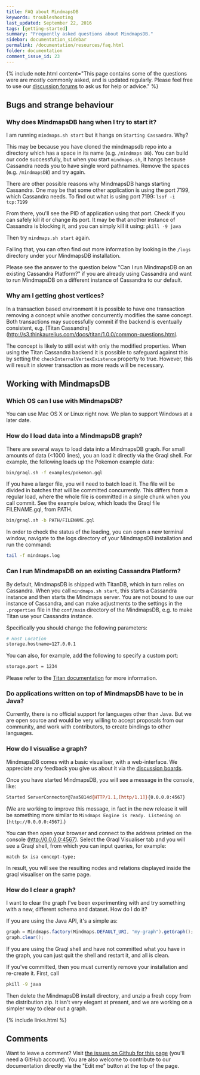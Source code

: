 ```yaml
---
title: FAQ about MindmapsDB
keywords: troubleshooting
last_updated: September 22, 2016
tags: [getting-started]
summary: "Frequently asked questions about MindmapsDB."
sidebar: documentation_sidebar
permalink: /documentation/resources/faq.html
folder: documentation
comment_issue_id: 23
---
```


{% include note.html content="This page contains some of the questions were are mostly commonly asked, and is updated regularly. Please feel free to use our [discussion forums](http://discuss.mindmaps.io) to ask us for help or advice." %}

## Bugs and strange behaviour

### Why does MindmapsDB hang when I try to start it?   

I am running `mindmaps.sh start` but it hangs on `Starting Cassandra`. Why?

This may be because you have cloned the mindmapsdb repo into a directory which has a space in its name (e.g. `/mindmaps DB`). You can build our code successfully, but when you start `mindmaps.sh`, it hangs because Cassandra needs you to have single word pathnames. Remove the spaces (e.g. `/mindmapsDB`) and try again.

There are other possible reasons why MindmapsDB hangs starting Cassandra. One may be that some other application is using the port 7199, which Cassandra needs.  To find out what is using port 7199:
`lsof -i tcp:7199` 

From there, you'll see the PID of application using that port. Check if you can safely kill it or change its port. It may be that another instance of Cassandra is blocking it, and you can simply kill it using:
`pkill -9 java`

Then try `mindmaps.sh start` again.

Failing that, you can often find out more information by looking in the `/logs` directory under your MindmapsDB installation.  

Please see the answer to the question below "Can I run MindmapsDB on an existing Cassandra Platform?" if you are already using Cassandra and want to run MindmapsDB on a different instance of Cassandra to our default.

### Why am I getting ghost vertices?

In a  transaction based environment it is possible to have one transaction removing a concept while another concurrently modifies the same concept. Both
transactions may successfully commit if the backend is eventually consistent, e.g. [Titan Cassandra](http://s3.thinkaurelius.com/docs/titan/1.0.0/common-questions.html.

The concept is likely to still exist with only the modified properties. When using the Titan Cassandra backend it is possible to safeguard against
this by setting the `checkInternalVertexExistence` property to true. However, this will result in slower transaction as more reads will be necessary.

## Working with  MindmapsDB

### Which OS can I use with MindmapsDB?

You can use Mac OS X or Linux right now. We plan to support Windows at a later date.

### How do I load data into a MindmapsDB graph?

There are several ways to load data into a MindmapsDB graph. For small amounts of data (<1000 lines), you an load it directly via the Graql shell. For example, the following loads up the Pokemon example data:

```bash
bin/graql.sh -f examples/pokemon.gql
```

If you have a larger file, you will need to batch load it. The file will be divided in batches that will be committed concurrently. This differs from a regular load, where the whole file is committed in a single chunk when you call commit. See the example below, which loads the Graql file FILENAME.gql, from PATH.

```bash
bin/graql.sh -b PATH/FILENAME.gql
```

In order to check the status of the loading, you can open a new terminal window, navigate to the logs directory of your MindmapsDB installation and run the command:

```bash
tail -f mindmaps.log
```

### Can I run MindmapsDB on an existing Cassandra Platform? 

By default, MindmapsDB is shipped with TitanDB, which in turn relies on Cassandra. When you call `mindmaps.sh start`, this starts a Cassandra instance and then starts the Mindmaps server.  You are not bound to use our instance of Cassandra, and can make adjustments to the settings in the `.properties` file in the `conf/main` directory of the MindmapsDB, e.g. to make Titan use your Cassandra instance.

Specifically you should change the following parameters:

```bash
# Host Location
storage.hostname=127.0.0.1
```

You can also, for example, add the following to specify a custom port:

```bash
storage.port = 1234
```

Please refer to the [Titan documentation](http://s3.thinkaurelius.com/docs/titan/1.0.0/titan-config-ref.html#_storage) for more information.


### Do applications written on top of MindmapsDB have to be in Java?

Currently, there is no official support for languages other than Java. But we are open source and would be very willing to accept proposals from our community, and work with contributors, to create bindings to other languages.

### How do I visualise a graph?

MindmapsDB comes with a basic visualiser, with a web-interface. We appreciate any feedback you give us about it via the [discussion boards](https://discuss.mindmaps.io/t/visualise-my-data/57).

Once you have started MindmapsDB, you will see a message in the console, like:

```bash
Started ServerConnector@7aa5814d{HTTP/1.1,[http/1.1]}{0.0.0.0:4567}
```

(We are working to improve this message, in fact in the new release it will be something more similar to `Mindmaps Engine is ready. Listening on [http://0.0.0.0:4567]`.)

You can then open your browser and connect to the address printed on the console (http://0.0.0.0:4567). Select the Graql Visualiser tab and you will see a Graql shell, from which you can input queries, for example:

```graql
match $x isa concept-type;
``` 

In result, you will see the resulting nodes and relations displayed inside the graql visualiser on the same page.

### How do I clear a graph?

I want to clear the graph I've been experimenting with and try something with a new, different schema and dataset. How do I do it?

If you are using the Java API, it's a simple as:

```java test-ignore
graph = Mindmaps.factory(Mindmaps.DEFAULT_URI, "my-graph").getGraph();
graph.clear();
```

If you are using the Graql shell and have not committed what you have in the graph, you can just quit the shell and restart it, and all is clean.

If you've committed, then you must currently remove your installation and re-create it.  First, call

```bash
pkill -9 java
```

Then delete the MindmapsDB install directory, and unzip a fresh copy from the distribution zip. It isn't very elegant at present, and we are working on a simpler way to clear out a graph.

{% include links.html %}

## Comments
Want to leave a comment? Visit <a href="https://github.com/mindmapsdb/docs/issues/23" target="_blank">the issues on Github for this page</a> (you'll need a GitHub account). You are also welcome to contribute to our documentation directly via the "Edit me" button at the top of the page.
